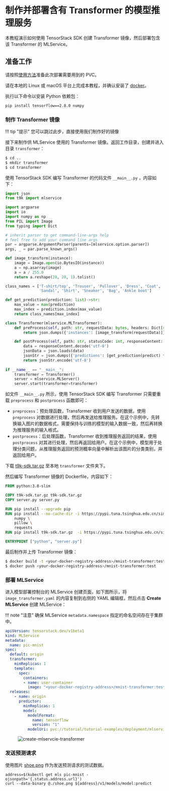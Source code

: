 # 制作并部署含有 Transformer 的模型推理服务

本教程演示如何使用 TensorStack SDK 创建 Transformer 镜像，然后部署包含该 Transformer 的 MLService。

## 准备工作

请按照<a target="_blank" rel="noopener noreferrer" href="https://github.com/t9k/tutorial-examples/blob/master/docs/README-zh.md#%E4%BD%BF%E7%94%A8%E6%96%B9%E6%B3%95">使用方法</a>准备此次部署需要用到的 PVC。

请在本地的 Linux 或 macOS 平台上完成本教程，并确认安装了 [docker](https://www.docker.com/)。

执行以下命令以安装 Python 依赖包：

```bash
pip install tensorflow==2.8.0 numpy
```

### 制作 Transformer 镜像

!!! tip "提示"
    您可以跳过此步，直接使用我们制作好的镜像

接下来制作供 MLService 使用的 Transformer 镜像。返回工作目录，创建并进入目录 `transformer`：

```bash
$ cd ..
$ mkdir transformer
$ cd transformer
```

使用 TensorStack SDK 编写 Transformer 的代码文件 `__main__.py` ，内容如下：

```py title="__main__.py"
import json
from t9k import mlservice

import argparse
import io
import numpy as np
from PIL import Image
from typing import Dict

# inherit parser to get command-line-args help
# feel free to add your command line args
par = argparse.ArgumentParser(parents=[mlservice.option.parser])
args, _ = par.parse_known_args()

def image_transform(instance):
    image = Image.open(io.BytesIO(instance))
    a = np.asarray(image)
    a = a / 255.0
    return a.reshape(28, 28, 1).tolist()

class_names = ['T-shirt/top', 'Trouser', 'Pullover', 'Dress', 'Coat',
               'Sandal', 'Shirt', 'Sneaker', 'Bag', 'Ankle boot']

def get_prediction(prediction: list)->str:
    max_value = max(prediction)
    max_index = prediction.index(max_value)
    return class_names[max_index]

class Transformer(mlservice.MLTransformer):
    def preProcess(self, path: str, requestData: bytes, headers: Dict[str, str]) -> any:
        return json.dumps({'instances': [image_transform(requestData)]})

    def postProcess(self, path: str, statusCode: int, responseContent: bytes, headers: Dict[str, str]) -> bytes:
        data = responseContent.decode('utf-8')
        jsonData = json.loads(data)
        jsonStr = json.dumps({'predictions': [get_prediction(predict) for predict in jsonData['predictions']]})
        return jsonStr.encode('utf-8')
    
if __name__ == "__main__":
    transformer = Transformer()
    server = mlservice.MLServer()
    server.start(transformer=transformer)
```

如文件 `__main__.py` 所示，使用 TensorStack SDK 编写 Transformer 只需要重载 `preprocess` 和 `postprocess` 函数即可：

* `preprocess`：预处理函数，Transformer 收到用户发送的数据，使用 `preprocess` 对数据进行处理，然后再发送给推理服务。在这个示例中，先转换输入图片的数据格式，需要保持与训练的模型的输入数据一致，然后再转换为推理服务的输入格式。
* `postprocess`：后处理函数，Transformer 收到推理服务返回的结果，使用 `postprocess` 对其进行处理，然后再返回给用户。在这个示例中，模型用于处理分类问题，从推理服务返回的预测概率向量中解析出该图片的分类类别，并返回给用户。

下载 <a target="_blank" rel="noopener noreferrer" href="https://github.com/t9k/tutorial-examples/tree/master/deployment/mlservice-v2/mlservice-transformer/t9k-sdk.tar.gz">t9k-sdk.tar.gz</a> 至本地 `transformer` 文件夹下。

然后编写 Transformer 镜像的 Dockerfile，内容如下：

```dockerfile title="Dockerfile.transformer"
FROM python:3.8-slim

COPY t9k-sdk.tar.gz t9k-sdk.tar.gz
COPY server.py server.py

RUN pip install --upgrade pip
RUN pip install --no-cache-dir -i https://pypi.tuna.tsinghua.edu.cn/simple \
    numpy \
    pillow \
    requests
RUN pip install t9k-sdk.tar.gz  -i https://pypi.tuna.tsinghua.edu.cn/simple

ENTRYPOINT ["python", "server.py"]
```

最后制作并上传 Transformer 镜像：

```bash
$ docker build -t <your-docker-registry-address>/mnist-transformer:test -f Dockerfile.transformer .
$ docker push <your-docker-registry-address>/mnist-transformer:test
```

### 部署 MLService

进入模型部署控制台的 MLService 创建页面，如下图所示，将 `image_transformer.yaml` 的内容复制到右侧的 YAML 编辑框，然后点击 **Create MLService** 创建 MLService：

!!! note "注意"
    确保 MLService `metadata.namespace` 指定的命名空间存在于集群中。

```yaml title="image_transformer.yaml"
apiVersion: tensorstack.dev/v1beta1
kind: MLService
metadata:
  name: pic-mnist
spec:
  default: origin
  transformer:
    minReplicas: 1
    template:
      spec:
        containers:
        - name: user-container
          image: "<your-docker-registry-address>/mnist-transformer:test"
  releases:
    - name: origin
      predictor:
        minReplicas: 1
        model:
          modelFormat:
            name: tensorflow
            version: "1"
          modelUri: pvc://tutorial/tutorial-examples/deployment/mlservice-v2/mlservice-transformer/model/
```

<figure class="screenshot">
  <img alt="create-mlservcie-transformer" src="../../assets/tasks/deploy-model-reference-serving/transformer/create-mlservcie.png" class="screenshot" />
</figure>


### 发送预测请求

使用图片 <a target="_blank" rel="noopener noreferrer" href="https://github.com/t9k/tutorial-examples/tree/master/deployment/mlservice-v2/mlservice-transformer/shoe.png">shoe.png</a> 作为发送预测请求的测试数据。

``` shell
address=$(kubectl get mls pic-mnist -ojsonpath='{.status.address.url}')
curl --data-binary @./shoe.png ${address}/v1/models/model:predict
```
